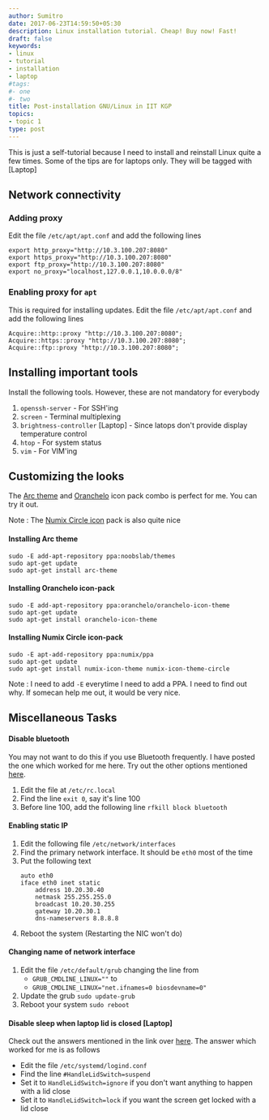 ```yaml
---
author: Sumitro
date: 2017-06-23T14:59:50+05:30
description: Linux installation tutorial. Cheap! Buy now! Fast!
draft: false
keywords:
- linux
- tutorial
- installation
- laptop
#tags:
#- one
#- two
title: Post-installation GNU/Linux in IIT KGP
topics:
- topic 1
type: post
---
```


This is just a self-tutorial because I need to install and reinstall Linux quite a few times. Some of the tips are for laptops only. They will be tagged with [Laptop]

## Network connectivity

### Adding proxy
Edit the file `/etc/apt/apt.conf` and add the following lines

```shell
export http_proxy="http://10.3.100.207:8080"
export https_proxy="http://10.3.100.207:8080"
export ftp_proxy="http://10.3.100.207:8080"
export no_proxy="localhost,127.0.0.1,10.0.0.0/8"
```

### Enabling proxy for `apt`

This is required for installing updates.
Edit the file `/etc/apt/apt.conf` and add the following lines

```shell
Acquire::http::proxy "http://10.3.100.207:8080";
Acquire::https::proxy "http://10.3.100.207:8080";
Acquire::ftp::proxy "http://10.3.100.207:8080";
```

## Installing important tools

Install the following tools. However, these are not mandatory for everybody

1. `openssh-server` - For SSH'ing
2. `screen` - Terminal multiplexing
3. `brightness-controller` [Laptop] - Since latops don't provide display temperature control
4. `htop` - For system status
5. `vim` - For VIM'ing

## Customizing the looks

The [Arc theme](3) and [Oranchelo](4) icon pack combo is perfect for me. You can try it out.

Note : The [Numix Circle icon](5) pack is also quite nice

#### Installing Arc theme

```shell
sudo -E add-apt-repository ppa:noobslab/themes
sudo apt-get update
sudo apt-get install arc-theme
```

#### Installing Oranchelo icon-pack

```shell
sudo -E add-apt-repository ppa:oranchelo/oranchelo-icon-theme
sudo apt-get update
sudo apt-get install oranchelo-icon-theme
```

#### Installing Numix Circle icon-pack

```shell
sudo -E apt-add-repository ppa:numix/ppa
sudo apt-get update
sudo apt-get install numix-icon-theme numix-icon-theme-circle
```

Note : I need to add `-E` everytime I need to add a PPA. I need to find out why. If somecan help me out, it would be very nice.

## Miscellaneous Tasks

#### Disable bluetooth

You may not want to do this if you use Bluetooth frequently. I have posted the one which worked for me here. Try out the other options mentioned [here][1].

1. Edit the file at `/etc/rc.local`
2. Find the line `exit 0`, say it's line 100
3. Before line 100, add the following line
    `rfkill block bluetooth`

#### Enabling static IP

1. Edit the following file `/etc/network/interfaces`
2. Find the primary network interface. It should be `eth0` most of the time
3. Put the following text
    ```shell
    auto eth0
    iface eth0 inet static
        address 10.20.30.40
        netmask 255.255.255.0
        broadcast 10.20.30.255
        gateway 10.20.30.1
        dns-nameservers 8.8.8.8
    ```
4. Reboot the system (Restarting the NIC won't do)

#### Changing name of network interface
1. Edit the file `/etc/default/grub` changing the line from
    - `GRUB_CMDLINE_LINUX=""` to
    + `GRUB_CMDLINE_LINUX="net.ifnames=0 biosdevname=0"`
2. Update the grub
    `sudo update-grub`
3. Reboot your system
    `sudo reboot`

#### Disable sleep when laptop lid is closed [Laptop]
Check out the answers mentioned in the link over [here][2]. The answer which worked for me is as follows

* Edit the file `/etc/systemd/logind.conf`
* Find the line `#HandleLidSwitch=suspend`
* Set it to `HandleLidSwitch=ignore` if you don't want anything to happen with a lid close
* Set it to `HandleLidSwitch=lock` if you want the screen get locked with a lid close

[1]: (https://askubuntu.com/questions/67758/how-can-i-deactivate-bluetooth-on-system-startup)
[2]: (https://askubuntu.com/questions/141866/keep-ubuntu-server-running-on-a-laptop-with-the-lid-closed/594417#594417)
[3]: (https://github.com/OrancheloTeam/oranchelo-icon-theme)
[4]: (https://github.com/horst3180/arc-theme)
[5]: (https://github.com/numixproject/numix-icon-theme-circle)
